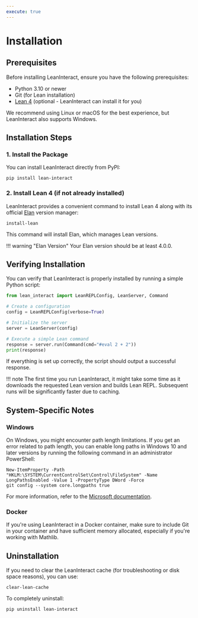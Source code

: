 ```yaml
---
execute: true
---
```


# Installation

## Prerequisites

Before installing LeanInteract, ensure you have the following prerequisites:

- Python 3.10 or newer
- Git (for Lean installation)
- [Lean 4](https://leanprover-community.github.io/get_started.html) (optional - LeanInteract can install it for you)

We recommend using Linux or macOS for the best experience, but LeanInteract also supports Windows.

## Installation Steps

### 1. Install the Package

You can install LeanInteract directly from PyPI:

```
pip install lean-interact
```

### 2. Install Lean 4 (if not already installed)

LeanInteract provides a convenient command to install Lean 4 along with its official [Elan](https://github.com/leanprover/elan) version manager:

```
install-lean
```

This command will install Elan, which manages Lean versions.

!!! warning "Elan Version"
    Your Elan version should be at least 4.0.0.

## Verifying Installation

You can verify that LeanInteract is properly installed by running a simple Python script:

```python tags=["execute"]
from lean_interact import LeanREPLConfig, LeanServer, Command

# Create a configuration
config = LeanREPLConfig(verbose=True)

# Initialize the server
server = LeanServer(config)

# Execute a simple Lean command
response = server.run(Command(cmd="#eval 2 + 2"))
print(response)
```

If everything is set up correctly, the script should output a successful response.

!!! note
    The first time you run LeanInteract, it might take some time as it downloads the requested Lean version and builds Lean REPL. Subsequent runs will be significantly faster due to caching.

## System-Specific Notes

### Windows

On Windows, you might encounter path length limitations. If you get an error related to path length, you can enable long paths in Windows 10 and later versions by running the following command in an administrator PowerShell:

```
New-ItemProperty -Path "HKLM:\SYSTEM\CurrentControlSet\Control\FileSystem" -Name LongPathsEnabled -Value 1 -PropertyType DWord -Force
git config --system core.longpaths true
```

For more information, refer to the [Microsoft documentation](https://learn.microsoft.com/en-us/windows/win32/fileio/maximum-file-path-limitation).

### Docker

If you're using LeanInteract in a Docker container, make sure to include Git in your container and have sufficient memory allocated, especially if you're working with Mathlib.

## Uninstallation

If you need to clear the LeanInteract cache (for troubleshooting or disk space reasons), you can use:

```
clear-lean-cache
```

To completely uninstall:

```
pip uninstall lean-interact
```
